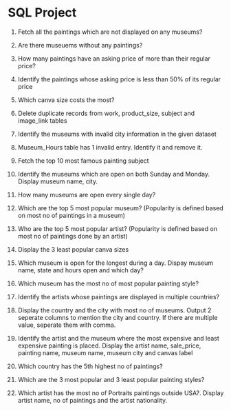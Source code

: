 # SQL Project

1) Fetch all the paintings which are not displayed on any museums?

2) Are there museuems without any paintings?

3) How many paintings have an asking price of more than their regular price? 

4) Identify the paintings whose asking price is less than 50% of its regular price

5) Which canva size costs the most?

6) Delete duplicate records from work, product_size, subject and image_link tables

7) Identify the museums with invalid city information in the given dataset

8) Museum_Hours table has 1 invalid entry. Identify it and remove it.

9) Fetch the top 10 most famous painting subject

10) Identify the museums which are open on both Sunday and Monday. Display museum name, city.

11) How many museums are open every single day?

12) Which are the top 5 most popular museum? (Popularity is defined based on most no of paintings in a museum)

13) Who are the top 5 most popular artist? (Popularity is defined based on most no of paintings done by an artist)

14) Display the 3 least popular canva sizes

15) Which museum is open for the longest during a day. Dispay museum name, state and hours open and which day?

16) Which museum has the most no of most popular painting style?

17) Identify the artists whose paintings are displayed in multiple countries?

18) Display the country and the city with most no of museums. Output 2 seperate columns to mention the city and country. If there are multiple value, seperate them with comma.

19) Identify the artist and the museum where the most expensive and least expensive painting is placed. Display the artist name, sale_price, painting name, museum name, museum city and canvas label

20) Which country has the 5th highest no of paintings?

21) Which are the 3 most popular and 3 least popular painting styles?

22) Which artist has the most no of Portraits paintings outside USA?. Display artist name, no of paintings and the artist nationality.


